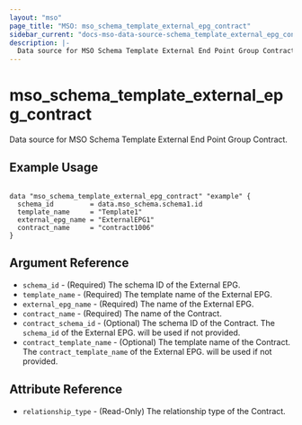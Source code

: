 ```yaml
---
layout: "mso"
page_title: "MSO: mso_schema_template_external_epg_contract"
sidebar_current: "docs-mso-data-source-schema_template_external_epg_contract"
description: |-
  Data source for MSO Schema Template External End Point Group Contract.
---
```


# mso_schema_template_external_epg_contract #

Data source for MSO Schema Template External End Point Group Contract.

## Example Usage ##

```hcl

data "mso_schema_template_external_epg_contract" "example" {
  schema_id         = data.mso_schema.schema1.id
  template_name     = "Template1"
  external_epg_name = "ExternalEPG1"
  contract_name     = "contract1006"
}

```

## Argument Reference ##

* `schema_id` - (Required) The schema ID of the External EPG.
* `template_name` - (Required) The template name of the External EPG.
* `external_epg_name` - (Required) The name of the External EPG.
* `contract_name` - (Required) The name of the Contract.
* `contract_schema_id` - (Optional) The schema ID of the Contract. The `schema_id` of the External EPG. will be used if not provided. 
* `contract_template_name` - (Optional) The template name of the Contract. The `contract_template_name` of the External EPG. will be used if not provided. 

## Attribute Reference ##

* `relationship_type` - (Read-Only) The relationship type of the Contract.
